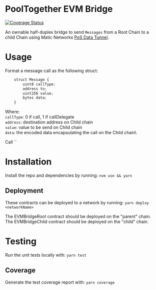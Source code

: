 # PoolTogether EVM Bridge
[![Coverage Status](https://coveralls.io/repos/github/pooltogether/pooltogether-evm-bridge/badge.svg?branch=master)](https://coveralls.io/github/pooltogether/pooltogether-evm-bridge?branch=master)

An ownable half-duplex bridge to send `Messages` from a Root Chain to a child Chain using Matic Networks [PoS Data Tunnel](https://docs.matic.network/docs/develop/l1-l2-communication/data-tunnel/). 


# Usage
Format a message call as the following struct:

```javascript
    struct Message {
        uint8 callType;
        address to;
        uint256 value;
        bytes data;
    }
```
Where:\
`callType`: 0 if call, 1 if callDelegate\
`address`: destination address on Child chain\
`value`: value to be send on Child chain\
`data`: the encoded data encapsulating the call on the Child chain\


Call ``

# Installation
Install the repo and dependencies by running:
`nvm use && yarn`

## Deployment
These contracts can be deployed to a network by running:
`yarn deploy <networkName>`

The EVMBridgeRoot contract should be deployed on the "parent" chain. 
The EVMBridgeChild contract should be deployed on the "child" chain. 

# Testing
Run the unit tests locally with:
`yarn test`

## Coverage
Generate the test coverage report with:
`yarn coverage`